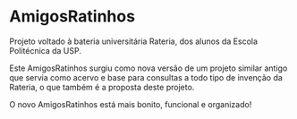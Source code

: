 # AmigosRatinhos
Projeto voltado à bateria universitária Rateria, dos alunos da Escola Politécnica da USP. 

Este AmigosRatinhos surgiu como nova versão de um projeto similar antigo que servia como 
acervo e base para consultas a todo tipo de invenção da Rateria, o que também é a proposta
deste projeto.

O novo AmigosRatinhos está mais bonito, funcional e organizado!
